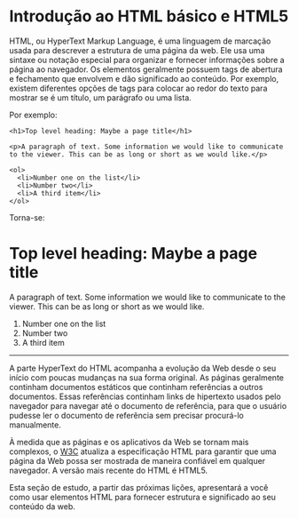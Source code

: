 # Introdução ao HTML básico e HTML5

HTML, ou HyperText Markup Language, é uma linguagem de marcação usada para descrever a estrutura de uma página da web. Ele usa uma sintaxe ou notação especial para organizar e fornecer informações sobre a página ao navegador. Os elementos geralmente possuem tags de abertura e fechamento que envolvem e dão significado ao conteúdo. Por exemplo, existem diferentes opções de tags para colocar ao redor do texto para mostrar se é um título, um parágrafo ou uma lista.

Por exemplo:

```
<h1>Top level heading: Maybe a page title</h1>

<p>A paragraph of text. Some information we would like to communicate to the viewer. This can be as long or short as we would like.</p>

<ol>
  <li>Number one on the list</li>
  <li>Number two</li>
  <li>A third item</li>
</ol>
```

Torna-se:

# Top level heading: Maybe a page title

A paragraph of text. Some information we would like to communicate to the viewer. This can be as long or short as we would like.

1. Number one on the list
2. Number two
3. A third item

---

A parte HyperText do HTML acompanha a evolução da Web desde o seu início com poucas mudanças na sua forma original. As páginas geralmente continham documentos estáticos que continham referências a outros documentos. Essas referências continham links de hipertexto usados ​​pelo navegador para navegar até o documento de referência, para que o usuário pudesse ler o documento de referência sem precisar procurá-lo manualmente.

À medida que as páginas e os aplicativos da Web se tornam mais complexos, o [W3C](https://www.w3.org/Consortium/) atualiza a especificação HTML para garantir que uma página da Web possa ser mostrada de maneira confiável em qualquer navegador. A versão mais recente do HTML é HTML5.

Esta seção de estudo, a partir das próximas lições, apresentará a você como usar elementos HTML para fornecer estrutura e significado ao seu conteúdo da web.